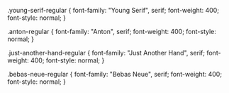 <style>
@import url('https://fonts.googleapis.com/css2?family=Young+Serif&display=swap');
</style>

.young-serif-regular {
  font-family: "Young Serif", serif;
  font-weight: 400;
  font-style: normal;
}

<!--  -->

<style>
@import url('https://fonts.googleapis.com/css2?family=Anton&display=swap');
</style>

.anton-regular {
  font-family: "Anton", serif;
  font-weight: 400;
  font-style: normal;
}

<!--  -->

<style>
@import url('https://fonts.googleapis.com/css2?family=Just+Another+Hand&display=swap');
</style>

.just-another-hand-regular {
  font-family: "Just Another Hand", serif;
  font-weight: 400;
  font-style: normal;
}

<!--  -->

<style>
@import url('https://fonts.googleapis.com/css2?family=Bebas+Neue&display=swap');
</style>

.bebas-neue-regular {
  font-family: "Bebas Neue", serif;
  font-weight: 400;
  font-style: normal;
}